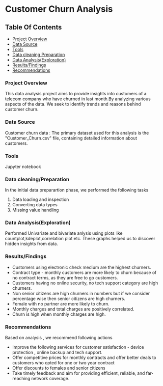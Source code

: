 # Customer Churn Analysis

## Table Of Contents
   - [Project Overview](#project-overview)
   - [Data Source](#data-source)
   - [Tools](#tools)
   - [Data cleaning Preparation](#data-cleaningpreparation)
   - [Data Analysis(Exploration)](#data-analysisexploration)
   - [Results/Findings](#resultsfindings)
   - [Recommendations](#recommendations)

### Project Overview

This data analysis project aims to provide insights into customers of a telecom company who have churned in last month.By analyzing various aspects of
the data. We seek to identify trends and reasons behind customer churn.   

### Data Source

Customer churn data : The primary dataset used for this analysis is the "Customer_Churn.csv" file, containing detailed information about customers.

### Tools
Jupyter notebook

### Data cleaning/Preparation

In the initial data preparartion phase, we performed the following tasks

1. Data loading and inspection
2. Converting data types
3. Missing value handling

### Data Analysis(Exploration)
  Performed Univariate and bivariate anlysis using plots like countplot,kdeplot,correlation plot etc.
  These graphs helped us to discover hidden insights from data.

### Results/Findings

- Customers using electronic check medium are the highest churners.
- Contract type - monthly customers are more likely to churn because of no contract terms, as they are free to go customers.
- Customers having no online security, no tech support category are high churners.
- Non senior citizens are high churners in numbers but if we consider percentage wise then senior citizens are high churners.
- Female with no partner are more likely to churn.
- Monthly charges and total charges are positively correlated.
- Churn is high when monthly charges are high.

### Recommendations

Based on analysis , we recommend following actions
- Improve the following services for customer satisfaction - device protection , online backup and tech support.
- Offer competitive prices for monthly contracts and offer better deals to customers who opted for one or two year contract
- Offer discounts to females and senior citizens
- Take timely feedback and aim for providing efficient, reliable, and far-reaching network coverage.
  


  








